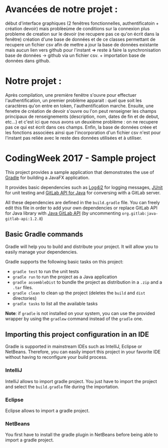 # Avancées de notre projet :
début d'interface graphiques (2 fenêtres fonctionnelles, authentificatoin + création devoir) mais problèeùme de conditions sur la connexion plus probleme de creation sur le devoir (ne recupere pas ce qu'on écrit dans la fenêtre)
création d'une base de données et de ce classes permettant de recupere un fichier csv afin de mettre a jour la base de données existante mais aucun lien vers github pour l'instant => reste à faire la synchronisation base de données -> github via un fichier csv. + importation base de données dans github.

# Notre projet :
Après compilation, une première fenêtre s'ouvre pour effectuer l'authentification, un premier problème apparait : quel que soit les caractères qu'on entre en token, l'authentification marche. Ensuite, une fenetre de création de devoir s'ouvre ou l'on peut renseigner les champs principaux de renseignements (description, nom, dates de fin et de debut, etc...) et c'est ici que nous avons un deuxième problème : on ne recupere pas ce qui est écrit dans ces champs. Enfin, la base de données créee et les fonctions associées ainsi que l'incorporation d'un fichier csv n'est pour l'instant pas reliée avec le reste des données utilisées et à utiliser.



# CodingWeek 2017 - Sample project

This project provides a sample application that demonstrates the use of [Gradle](https://gradle.org/) for building a JavaFX application.

It provides basic dependencies such as [Log4j2](https://logging.apache.org/log4j/2.x/) for logging messages, [JUnit](http://junit.org/junit4/) for unit testing and [GitLab API for Java](https://github.com/gmessner/gitlab4j-api) for conversing with a GitLab server.

All these dependencies are defined in the `build.gradle` file. You can freely edit this file in order to add your own dependencies or replace GitLab API for Java library with [Java GitLab API](https://github.com/timols/java-gitlab-api) (by uncommenting `org.gitlab:java-gitlab-api:1.2.8`)

## Basic Gradle commands

Gradle will help you to build and distribute your project. It will allow you to easily manage your dependencies.

Gradle supports the following basic tasks on this project:
- `gradle test` to run the unit tests
- `gradle run` to run the project as a Java application
- `gradle assembleDist` to bundle the project as distribution in a `.zip` and a `.tar` files.
- `gradle clean` to clean up the project (deletes the `build` and `dist` directories)
- `gradle tasks` to list all the available tasks

**Note**: if `gradle` is not installed on your system, you can use the provided wrapper by using the `gradlew` command instead of the `gradle` one.

## Importing this project configuration in an IDE

Gradle is supported in mainstream IDEs such as IntelliJ, Eclipse or NetBeans. Therefore, you can easily import this project in your favorite IDE without having to reconfigure your build process.

### IntelliJ

IntelliJ allows to import gradle project. You just have to import the project and select the `build.gradle` file during the importation.

### Eclipse

Eclipse allows to import a gradle project.

### NetBeans

You first have to install the gradle plugin in NetBeans before being able to import a gradle project.
